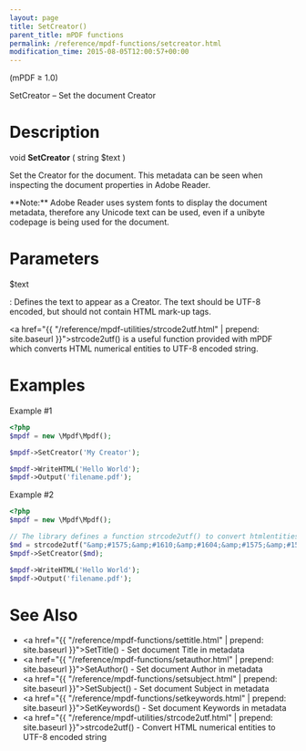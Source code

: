 ```yaml
---
layout: page
title: SetCreator()
parent_title: mPDF functions
permalink: /reference/mpdf-functions/setcreator.html
modification_time: 2015-08-05T12:00:57+00:00
---
```


(mPDF &ge; 1.0)

SetCreator – Set the document Creator

# Description

void **SetCreator** ( string <span class="parameter">$text</span> )

Set the Creator for the document. This metadata can be seen when inspecting the document properties in Adobe Reader.

<div class="alert alert-info" role="alert" markdown="1">
  **Note:** Adobe Reader uses system fonts to display the document metadata, therefore any Unicode
  text can be used, even if a unibyte codepage is being used for the document.
</div>

# Parameters

<span class="parameter">$text</span>

: Defines the text to appear as a Creator. The text should be UTF-8 encoded, but should not contain HTML mark-up tags.

  <a href="{{ "/reference/mpdf-utilities/strcode2utf.html" | prepend: site.baseurl }}">strcode2utf()</a> is a useful
  function provided with mPDF which converts HTML numerical entities to UTF-8 encoded string.

# Examples

Example #1

```php
<?php
$mpdf = new \Mpdf\Mpdf();

$mpdf->SetCreator('My Creator');

$mpdf->WriteHTML('Hello World');
$mpdf->Output('filename.pdf');

```

Example #2

```php
<?php
$mpdf = new \Mpdf\Mpdf();

// The library defines a function strcode2utf() to convert htmlentities to UTF-8 encoded text
$md = strcode2utf("&amp;#1575;&amp;#1610;&amp;#1604;&amp;#1575;&amp;#1578; &amp;#1601;&amp;#1610;&amp;#1605;&amp;#1575; &amp;#1575;&amp;#1610;&amp;#1604;&amp;#1575;&amp;#1578; &amp;#1601;&amp;#1610;&amp;#1605;&amp;#1575;");
$mpdf->SetCreator($md);

$mpdf->WriteHTML('Hello World');
$mpdf->Output('filename.pdf');

```

# See Also

- <a href="{{ "/reference/mpdf-functions/settitle.html" | prepend: site.baseurl }}">SetTitle()</a> - Set document Title in metadata
- <a href="{{ "/reference/mpdf-functions/setauthor.html" | prepend: site.baseurl }}">SetAuthor()</a> - Set document Author in metadata
- <a href="{{ "/reference/mpdf-functions/setsubject.html" | prepend: site.baseurl }}">SetSubject()</a> - Set document Subject in metadata
- <a href="{{ "/reference/mpdf-functions/setkeywords.html" | prepend: site.baseurl }}">SetKeywords()</a> - Set document Keywords in metadata
- <a href="{{ "/reference/mpdf-utilities/strcode2utf.html" | prepend: site.baseurl }}">strcode2utf()</a> - Convert HTML numerical entities to UTF-8 encoded string
